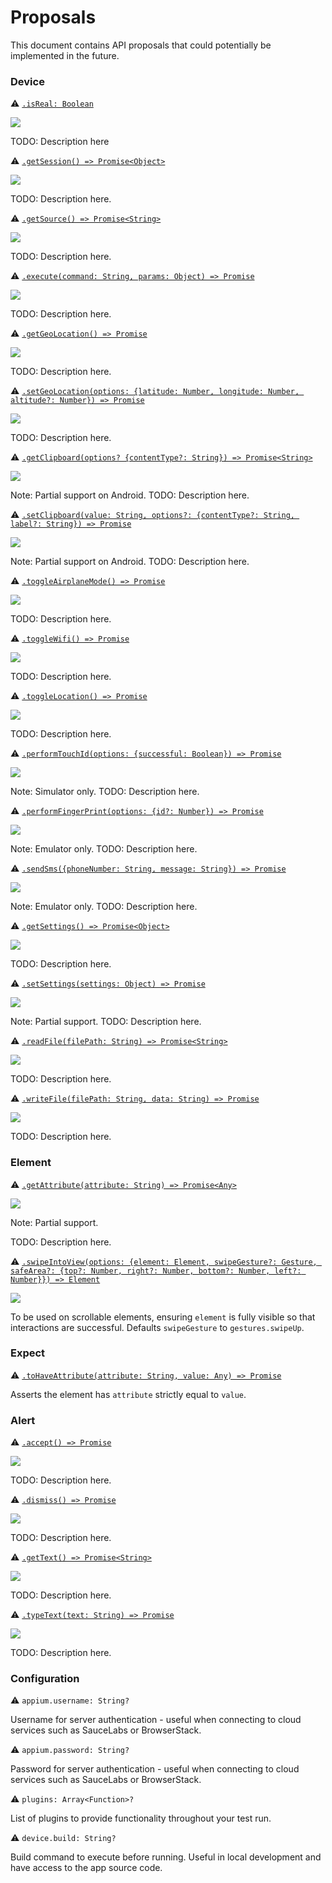 # Proposals

This document contains API proposals that could potentially be implemented in the future.

### Device
 
:warning: [```.isReal: Boolean```](./device/isReal.md)

<img src="https://img.shields.io/badge/Platform-All-blue.svg" />

TODO: Description here

:warning: [```.getSession() => Promise<Object>```](./device/getSession.md)

<img src="https://img.shields.io/badge/Platform-~All-blue.svg" />

TODO: Description here.

:warning: [```.getSource() => Promise<String>```](./device/getSource.md)

<img src="https://img.shields.io/badge/Platform-~Native-blue.svg" />

TODO: Description here.

:warning: [```.execute(command: String, params: Object) => Promise```](./device/execute.md)

<img src="https://img.shields.io/badge/Platform-All-blue.svg" />

TODO: Description here.
 
:warning: [```.getGeoLocation() => Promise```](./device/getGeoLocation.md)

<img src="https://img.shields.io/badge/Platform-~Native-blue.svg" />

TODO: Description here.

:warning: [```.setGeoLocation(options: {latitude: Number, longitude: Number, altitude?: Number}) => Promise```](./device/setGeoLocation.md)

<img src="https://img.shields.io/badge/Platform-~Native-blue.svg" />

TODO: Description here.

:warning: [```.getClipboard(options? {contentType?: String}) => Promise<String>```](./device/getClipboard.md)

<img src="https://img.shields.io/badge/Platform-~All-blue.svg" />

Note: Partial support on Android.
TODO: Description here.

:warning: [```.setClipboard(value: String, options?: {contentType?: String, label?: String}) => Promise```](./device/setClipboard.md)

<img src="https://img.shields.io/badge/Platform-~All-blue.svg" />

Note: Partial support on Android.
TODO: Description here.

:warning: [```.toggleAirplaneMode() => Promise```](./device/toggleAirplaneMode.md)

<img src="https://img.shields.io/badge/Platform-Android-blue.svg" />

TODO: Description here.

:warning: [```.toggleWifi() => Promise```](./device/toggleWifi.md)

<img src="https://img.shields.io/badge/Platform-Android-blue.svg" />

TODO: Description here.

:warning: [```.toggleLocation() => Promise```](./device/toggleLocation.md)

<img src="https://img.shields.io/badge/Platform-Android-blue.svg" />

TODO: Description here.

:warning: [```.performTouchId(options: {successful: Boolean}) => Promise```](./device/performTouchId.md)

<img src="https://img.shields.io/badge/Platform-iOS-blue.svg" />

Note: Simulator only.
TODO: Description here.

:warning: [```.performFingerPrint(options: {id?: Number}) => Promise```](./device/performFingerPrint.md)

<img src="https://img.shields.io/badge/Platform-Android-blue.svg" />

Note: Emulator only.
TODO: Description here.

:warning: [```.sendSms({phoneNumber: String, message: String}) => Promise```](./device/sendSms.md)

<img src="https://img.shields.io/badge/Platform-Android-blue.svg" />

Note: Emulator only.
TODO: Description here.

:warning: [```.getSettings() => Promise<Object>```](./device/getSettings.md)

<img src="https://img.shields.io/badge/Platform-~Native-blue.svg" />

TODO: Description here.

:warning: [```.setSettings(settings: Object) => Promise```](./device/setSettings.md)

<img src="https://img.shields.io/badge/Platform-~Native-blue.svg" />

Note: Partial support.
TODO: Description here.

:warning: [```.readFile(filePath: String) => Promise<String>```](./device/readFile.md)

<img src="https://img.shields.io/badge/Platform-~Native-blue.svg" />

TODO: Description here.

:warning: [```.writeFile(filePath: String, data: String) => Promise```](./device/writeFile.md)

<img src="https://img.shields.io/badge/Platform-~Native-blue.svg" />

TODO: Description here.

### Element

:warning: [```.getAttribute(attribute: String) => Promise<Any>```](./element/getAttribute.md)

<img src="https://img.shields.io/badge/Platform-~All-blue.svg" />

Note: Partial support.

TODO: Description here.

:warning: [```.swipeIntoView(options: {element: Element, swipeGesture?: Gesture, safeArea?: {top?: Number, right?: Number, bottom?: Number, left?: Number}}) => Element```](./element/swipeIntoView.md)

<img src="https://img.shields.io/badge/Platform-~All-blue.svg" />

To be used on scrollable elements, ensuring `element` is fully visible so that interactions are successful. Defaults `swipeGesture` to `gestures.swipeUp`.

### Expect

:warning: [```.toHaveAttribute(attribute: String, value: Any) => Promise```](./expect/toHaveAttribute.md)

Asserts the element has `attribute` strictly equal to `value`.

### Alert

:warning: [```.accept() => Promise```](./alert/accept.md)

<img src="https://img.shields.io/badge/Platform-~All-blue.svg" />

TODO: Description here.

:warning: [```.dismiss() => Promise```](./alert/dismiss.md)

<img src="https://img.shields.io/badge/Platform-~All-blue.svg" />

TODO: Description here.

:warning: [```.getText() => Promise<String>```](./alert/getText.md)

<img src="https://img.shields.io/badge/Platform-~All-blue.svg" />

TODO: Description here.

:warning: [```.typeText(text: String) => Promise```](./alert/typeText.md)

<img src="https://img.shields.io/badge/Platform-~All-blue.svg" />

TODO: Description here.

### Configuration

:warning: `appium.username: String?`

Username for server authentication - useful when connecting to cloud services such as SauceLabs or BrowserStack.

:warning: `appium.password: String?`

Password for server authentication - useful when connecting to cloud services such as SauceLabs or BrowserStack.

:warning: `plugins: Array<Function>?`

List of plugins to provide functionality throughout your test run.

:warning: `device.build: String?`

Build command to execute before running. Useful in local development and have access to the app source code.
